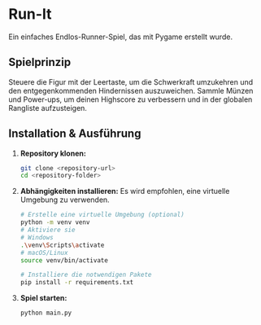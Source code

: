# Run-It

Ein einfaches Endlos-Runner-Spiel, das mit Pygame erstellt wurde.

## Spielprinzip

Steuere die Figur mit der Leertaste, um die Schwerkraft umzukehren und den entgegenkommenden Hindernissen auszuweichen. Sammle Münzen und Power-ups, um deinen Highscore zu verbessern und in der globalen Rangliste aufzusteigen.

## Installation & Ausführung

1.  **Repository klonen:**
    ```bash
    git clone <repository-url>
    cd <repository-folder>
    ```

2.  **Abhängigkeiten installieren:**
    Es wird empfohlen, eine virtuelle Umgebung zu verwenden.
    ```bash
    # Erstelle eine virtuelle Umgebung (optional)
    python -m venv venv
    # Aktiviere sie
    # Windows
    .\venv\Scripts\activate
    # macOS/Linux
    source venv/bin/activate

    # Installiere die notwendigen Pakete
    pip install -r requirements.txt
    ```

3.  **Spiel starten:**
    ```bash
    python main.py
    ```

